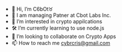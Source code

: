 - 🦾 Hi, I’m C6bOt♉
- 🔮 I am managing Patner at Cbot Labs Inc.
- 🚀 I’m interested in crypto appilcations 
- 🛠️ I’m currently learning to use node.js
- 📡 I’m looking to collaborate on Crypto Apps
- 📫 How to reach me cybrcris@gmail.com

